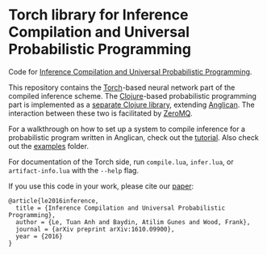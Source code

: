 # Torch library for Inference Compilation and Universal Probabilistic Programming

Code for [Inference Compilation and Universal Probabilistic Programming](https://arxiv.org/abs/1610.09900).

This repository contains the [Torch](http://torch.ch/)-based neural network part of the compiled inference scheme. The [Clojure](https://clojure.org/)-based probabilistic programming part is implemented as a [separate Clojure library](https://github.com/tuananhle7/anglican-csis), extending [Anglican](http://www.robots.ox.ac.uk/~fwood/anglican/). The interaction between these two is facilitated by [ZeroMQ](http://zeromq.org/).

For a walkthrough on how to set up a system to compile inference for a probabilistic program written in Anglican, check out the [tutorial](TUTORIAL.md). Also check out the [examples](examples/) folder.

For documentation of the Torch side, run `compile.lua`, `infer.lua`, or `artifact-info.lua` with the `--help` flag.

If you use this code in your work, please cite our [paper](https://arxiv.org/abs/1610.09900):
```
@article{le2016inference,
  title = {Inference Compilation and Universal Probabilistic Programming},
  author = {Le, Tuan Anh and Baydin, Atilim Gunes and Wood, Frank},
  journal = {arXiv preprint arXiv:1610.09900},
  year = {2016}
}
```
